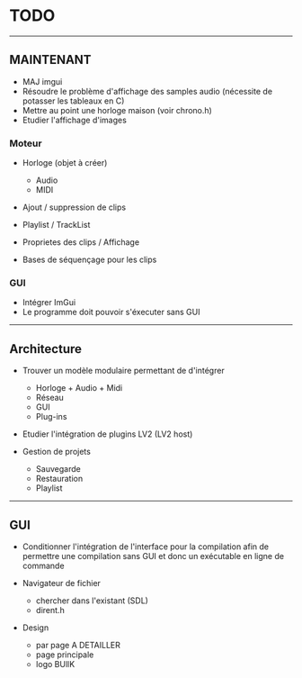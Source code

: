 # TODO

---------------
## MAINTENANT

* MAJ imgui
* Résoudre le problème d'affichage des samples audio (nécessite de potasser les tableaux en C)
* Mettre au point une horloge maison (voir chrono.h)
* Etudier l'affichage d'images

### Moteur

* Horloge (objet à créer)
	* Audio
	* MIDI

* Ajout / suppression de clips
* Playlist / TrackList
* Proprietes des clips / Affichage
* Bases de séquençage pour les clips


### GUI

* Intégrer ImGui
* Le programme doit pouvoir s'éxecuter sans GUI


---------------
## Architecture

* Trouver un modèle modulaire permettant de d'intégrer 
	* Horloge + Audio + Midi
	* Réseau
	* GUI
	* Plug-ins

* Etudier l'intégration de plugins LV2 (LV2 host)

* Gestion de projets
	* Sauvegarde
	* Restauration
	* Playlist

---------------
## GUI

* Conditionner l'intégration de l'interface pour la compilation	afin de permettre une compilation sans GUI et donc un exécutable en ligne de commande

* Navigateur de fichier
	* chercher dans l'existant (SDL)
	* dirent.h

* Design
	* par page A DETAILLER
	* page principale
	* logo BUllK


